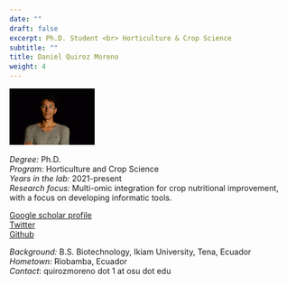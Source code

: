 ```yaml
---
date: ""
draft: false
excerpt: Ph.D. Student <br> Horticulture & Crop Science
subtitle: ""
title: Daniel Quiroz Moreno
weight: 4
---
```


<p align="left"> 
<img src=featured.jpg width="30%" alt="photo of daniel quiroz">
</p>

*Degree:* Ph.D. <br>
*Program:* Horticulture and Crop Science <br>
*Years in the lab:* 2021-present <br>
*Research focus:* Multi-omic integration for crop nutritional improvement, with a focus on developing informatic tools.
<br> 

[Google scholar profile](https://scholar.google.com/citations?user=OrW7g38AAAAJ&hl=en) <br>
[Twitter](https://twitter.com/cristianquirozd) <br>
[Github](https://github.com/DanielQuiroz97)

*Background:* B.S. Biotechnology, Ikiam University, Tena, Ecuador<br>
*Hometown:* Riobamba, Ecuador<br>
*Contact*: quirozmoreno dot 1 at osu dot edu